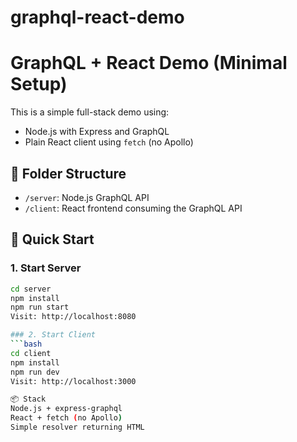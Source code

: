 # graphql-react-demo

# GraphQL + React Demo (Minimal Setup)

This is a simple full-stack demo using:
- Node.js with Express and GraphQL
- Plain React client using `fetch` (no Apollo)

## 🔧 Folder Structure

- `/server`: Node.js GraphQL API
- `/client`: React frontend consuming the GraphQL API

## 🚀 Quick Start

### 1. Start Server

```bash
cd server
npm install
npm run start
Visit: http://localhost:8080

### 2. Start Client
```bash
cd client
npm install
npm run dev
Visit: http://localhost:3000

📦 Stack
Node.js + express-graphql
React + fetch (no Apollo)
Simple resolver returning HTML